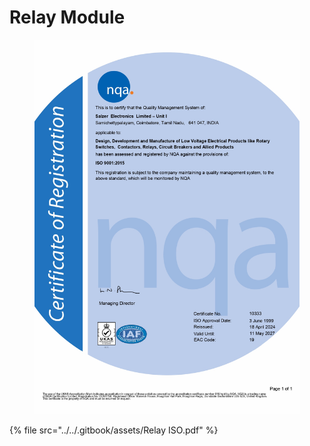 # Relay Module

<figure><img src="../../.gitbook/assets/Relay ISO_page-0001.jpg" alt="" width="563"><figcaption></figcaption></figure>

{% file src="../../.gitbook/assets/Relay ISO.pdf" %}
